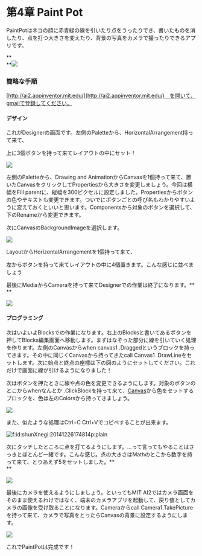 # **第4章 Paint Pot**

PaintPotはネコの顔に赤青緑の線を引いたり点をうったりでき、書いたものを消したり、点を打つ大きさを変えたり、背景の写真をカメラで撮ったりできるアプリです。

**        
**[![](http://app.edu2web.com/wp-content/uploads/2017/04/PaintPotPart1PhoneImage.png)](http://app.edu2web.com/wp-content/uploads/2017/04/PaintPotPart1PhoneImage.png)

### 簡略な手順

[http://ai2.appinventor.mit.edu/](http://ai2.appinventor.mit.edu/)　を開いて、gmailで登録してください。

#### デザイン

これがDesignerの画面です。左側のPaletteから、HorizontalArrangement持って来て、

上に3個ボタンを持って来てレイアウトの中にセット！

![](https://lh3.googleusercontent.com/sygRTpMS-NepALhLIxbTrzM5D2K5-GYLXUmxt3MXLt3y9e7pLLO7K_FVLsI9Yr6nxV9tTvJQLSEbkb0zp1z3gj7vKCVmVW9gU3sGDnwRBi7icZKXkZFfsBNty3ZF92MxIQFyvUeA)

左側のPaletteから、Drawing and AnimationからCanvasを1個持って来て、置いたCanvasをクリックしてPropertiesから大きさを変更しましょう。今回は横幅をFill parentに、縦幅を300ピクセルに設定しました。Propertiesからボタンの色やテキストも変更できます。ついでにボタンごとの呼び名もわかりやすいように変えておくといいと思います。Componentsから対象のボタンを選択して、下のRenameから変更できます。

次にCanvasのBackgroundImageを選択します。

![](https://lh5.googleusercontent.com/8KSyk6rQbU81udH-3PzmZWQBTWgUvL1ZPXfsDNJrTy53Ug_z2VVhphpNQCQ0rdQ8wjkKYA04EW68X532baI6ufitaK3OSCULlW6e-sBuMr4LhoWsM2fXoUAZiih_AaOiPBpqnYn6)

LayoutからHorizontalArrangementを1個持って来て、

左からボタンを持って来てレイアウトの中に4個置きます。こんな感じに並べましょう

最後にMediaからCameraを持って来てDesignerでの作業は終了になります。**        
**

![](https://lh4.googleusercontent.com/obUijJ_Hr67a49zYuzNjLNZUz8FXD8yOa0Xl0in7hnUoZbr2ZAFfB7lA2lK-XYAUw-iFA8YuI9pO8g_SRWc7yNyXB8SQ-m1yCvK0c-ONSS7GcPVZioATwJuPEOAPmiht9tCrpWZ8)

#### プログラミング

次はいよいよBlocksでの作業になります。右上のBlocksと書いてあるボタンを押してBlocks編集画面へ移動します。まずはなぞった部分に線を引いていく処理を作ります。左側のCanvasからwhen canvas1 .Draggedというブロックを持ってきます。その中に同じくCanvasから持ってきたcall Canvas1 .DrawLineをセットします。次に始点と終点の座標は下の図のようにセットしてください。これだけで画面に線が引けるようになりました！

次はボタンを押たときに線や点の色を変更できるようにします。対象のボタンのとこからwhenなんとか .ClickBlockを持って来て、[Canvas](http://d.hatena.ne.jp/keyword/Canvas)から色をセットするブロックを、色は左のColorsから持ってきましょう。

![](https://lh4.googleusercontent.com/8Pc7gfihKw0IH2wfuYtyMl9U0pXXXtuPyymwkqVOZPIZIp4bCBvX53mL_pbXyGimyjXbZkoMaHSeseXYBJPYgZTTPyA5FEdHVUuhhzYqh2fL6MR_qqExx1dDf-SW3FTBPzTDnbrF)

また、似たような処理はCtrl+C Ctrl+Vでコピペすることが出来ます。

![](http://cdn-ak.f.st-hatena.com/images/fotolife/s/shunXnegi/20141226/20141226174814.png "f:id:shunXnegi:20141226174814p:plain")

次にタッチしたところに点を打てるようにします。…って言ってもやることはさっきとほとんど一緒です。こんな感じ。点の大きさはMathのとこから数字を持って来て、とりあえず5をセットしました。**        
**

![](https://lh4.googleusercontent.com/KuTyp43SJA8P_mua8KDYK3k056YK_gBJbe--3kDoaG39DyWrJCfrGyqR1Dxf_C2FAKJ1GZjFHmXynJPvdafRZjuO7Hsk54NVuZmZyJLsf20Lj9GMh2qNLsvjXU1JA1-S1tAI8f7_)

最後にカメラを使えるようにしましょう。といってもMIT AI2ではカメラ画面をそのまま使えるわけではなく、端末のカメラアプリを起動して、戻り値としてカメラの画像を受け取ることになります。Cameraからcall Camera1.TakePictureを持って来て、カメラで写真をとったらCanvasの背景に設定するようにします。

![](https://lh6.googleusercontent.com/K6TZ_XFpLbB0iQnrXwK4NpYmYuLdKaB91DTubphzW5KNuHdtXhtnEk0jBj3IDh25THYZ0zY3xg5kJSzd1ZYNTiB7MZ-lr2p4ttswvAF8UE7vybpNIzWHfxVllmGPns1skt3X5jcJ)

これでPaintPotは完成です！

